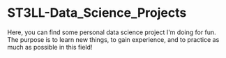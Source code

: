 # ST3LL-Data_Science_Projects

Here, you can find some personal data science project I'm doing for fun. 
The purpose is to learn new things, to gain experience, and to practice 
as much as possible in this field! 